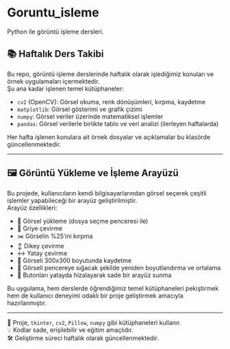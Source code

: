 # Goruntu_isleme

Python ile görüntü işleme dersleri.

## 📚 Haftalık Ders Takibi

Bu repo, görüntü işleme derslerinde haftalık olarak işlediğimiz konuları ve örnek uygulamaları içermektedir.  
Şu ana kadar işlenen temel kütüphaneler:

- `cv2` (OpenCV): Görsel okuma, renk dönüşümleri, kırpma, kaydetme
- `matplotlib`: Görsel gösterimi ve grafik çizimi
- `numpy`: Görsel veriler üzerinde matematiksel işlemler
- `pandas`: Görsel verilerle birlikte tablo ve veri analizi (ilerleyen haftalarda)

Her hafta işlenen konulara ait örnek dosyalar ve açıklamalar bu klasörde güncellenmektedir.

---

## 🖼️ Görüntü Yükleme ve İşleme Arayüzü

Bu projede, kullanıcıların kendi bilgisayarlarından görsel seçerek çeşitli işlemler yapabileceği bir arayüz geliştirilmiştir.  
Arayüz özellikleri:

- 📂 Görsel yükleme (dosya seçme penceresi ile)
- 🎨 Griye çevirme
- ✂️ Görselin %25’ini kırpma
- ↕️ Dikey çevirme
- ↔️ Yatay çevirme
- 💾 Görseli 300x300 boyutunda kaydetme
- 🧭 Görseli pencereye sığacak şekilde yeniden boyutlandırma ve ortalama
- 🧱 Butonları yatayda hizalayarak sade bir arayüz sunma

Bu uygulama, hem derslerde öğrendiğimiz temel kütüphaneleri pekiştirmek hem de kullanıcı deneyimi odaklı bir proje geliştirmek amacıyla hazırlanmıştır.

---

📌 Proje, `tkinter`, `cv2`, `Pillow`, `numpy` gibi kütüphaneleri kullanır.  
💡 Kodlar sade, erişilebilir ve eğitim amaçlıdır.  
🛠️ Geliştirme süreci haftalık olarak güncellenmektedir.
